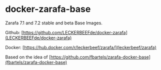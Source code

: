 # docker-zarafa-base
Zarafa 7.1 and 7.2 stable and beta Base Images.

Github: [https://github.com/LECKERBEEFde/docker-zarafa](LECKERBEEFde/docker-zarafa)

Docker: [https://hub.docker.com/r/leckerbeef/zarafa/](leckerbeef/zarafa)

Based on the idea of [https://github.com/fbartels/zarafa-docker-base](fbartels/zarafa-docker-base)
